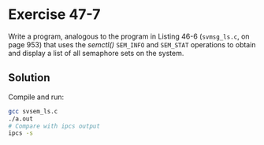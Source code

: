 # Exercise 47-7

Write a program, analogous to the program in Listing 46-6 (`svmsg_ls.c`, on page 953) that uses
the *semctl()* `SEM_INFO` and `SEM_STAT` operations to obtain and display a list of all semaphore
sets on the system.

## Solution

Compile and run:

```bash
gcc svsem_ls.c
./a.out
# Compare with ipcs output
ipcs -s
```


